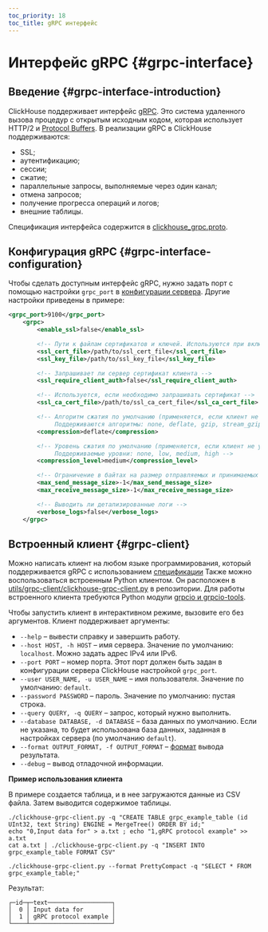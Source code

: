 ```yaml
---
toc_priority: 18
toc_title: gRPC интерфейс
---
```


# Интерфейс gRPC {#grpc-interface}

## Введение {#grpc-interface-introduction}

ClickHouse поддерживает интерфейс [gRPC](https://grpc.io/). Это система удаленного вызова процедур с открытым исходным кодом, которая использует HTTP/2 и [Protocol Buffers](https://ru.wikipedia.org/wiki/Protocol_Buffers). В реализации gRPC в ClickHouse поддерживаются:

-   SSL; 
-   аутентификацию; 
-   сессии; 
-   сжатие; 
-   параллельные запросы, выполняемые через один канал; 
-   отмена запросов; 
-   получение прогресса операций и логов; 
-   внешние таблицы.

Спецификация интерфейса содержится в [clickhouse_grpc.proto](https://github.com/ClickHouse/ClickHouse/blob/master/src/Server/grpc_protos/clickhouse_grpc.proto).

## Конфигурация gRPC {#grpc-interface-configuration}

Чтобы сделать доступным интерфейс gRPC, нужно задать порт с помощью настройки `grpc_port` в [конфигурации сервера](../operations/configuration-files.md). Другие настройки приведены в примере:

```xml
<grpc_port>9100</grpc_port>
    <grpc>
        <enable_ssl>false</enable_ssl>

        <!-- Пути к файлам сертификатов и ключей. Используются при включенном SSL -->
        <ssl_cert_file>/path/to/ssl_cert_file</ssl_cert_file>
        <ssl_key_file>/path/to/ssl_key_file</ssl_key_file>

        <!-- Запрашивает ли сервер сертификат клиента -->
        <ssl_require_client_auth>false</ssl_require_client_auth>

        <!-- Используется, если необходимо запрашивать сертификат -->
        <ssl_ca_cert_file>/path/to/ssl_ca_cert_file</ssl_ca_cert_file>

        <!-- Алгоритм сжатия по умолчанию (применяется, если клиент не указывает алгоритм, см. result_compression в QueryInfo).
             Поддерживаются алгоритмы: none, deflate, gzip, stream_gzip -->
        <compression>deflate</compression>

        <!-- Уровень сжатия по умолчанию (применяется, если клиент не указывает уровень сжатия, см. result_compression в QueryInfo).
             Поддерживаемые уровни: none, low, medium, high -->
        <compression_level>medium</compression_level>

        <!-- Ограничение в байтах на размер отправляемых и принимаемых сообщений. -1 означает отсутствие ограничения -->
        <max_send_message_size>-1</max_send_message_size>
        <max_receive_message_size>-1</max_receive_message_size>

        <!-- Выводить ли детализированные логи -->
        <verbose_logs>false</verbose_logs>
    </grpc>
```

## Встроенный клиент {#grpc-client}

Можно написать клиент на любом языке программирования, который поддерживается gRPC с использованием [спецификации](https://github.com/ClickHouse/ClickHouse/blob/master/src/Server/grpc_protos/clickhouse_grpc.proto)
Также можно воспользоваться встроенным Python клиентом. Он расположен в [utils/grpc-client/clickhouse-grpc-client.py](https://github.com/ClickHouse/ClickHouse/blob/master/utils/grpc-client/clickhouse-grpc-client.py) в репозитории. Для работы встроенного клиента требуются Python модули [grpcio и grpcio-tools](https://grpc.io/docs/languages/python/quickstart). 

Чтобы запустить клиент в интерактивном режиме, вызовите его без аргументов. Клиент поддерживает аргументы:

-   `--help` – вывести справку и завершить работу.
-   `--host HOST, -h HOST` – имя сервера. Значение по умолчанию: `localhost`. Можно задать адрес IPv4 или IPv6.
-   `--port PORT` – номер порта. Этот порт должен быть задан в конфигурации сервера ClickHouse настройкой `grpc_port`.
-   `--user USER_NAME, -u USER_NAME` – имя пользователя. Значение по умолчанию: `default`.
-   `--password PASSWORD` – пароль. Значение по умолчанию: пустая строка.
-   `--query QUERY, -q QUERY` – запрос, который нужно выполнить.
-   `--database DATABASE, -d DATABASE` – база данных по умолчанию. Если не указана, то будет использована база данных, заданная в настройках сервера (по умолчанию `default`).
-   `--format OUTPUT_FORMAT, -f OUTPUT_FORMAT` – [формат](formats.md) вывода результата.
-   `--debug` – вывод отладочной информации.

**Пример использования клиента**

В примере создается таблица, и в нее загружаются данные из CSV файла. Затем выводится содержимое таблицы.

``` text
./clickhouse-grpc-client.py -q "CREATE TABLE grpc_example_table (id UInt32, text String) ENGINE = MergeTree() ORDER BY id;"
echo "0,Input data for" > a.txt ; echo "1,gRPC protocol example" >> a.txt
cat a.txt | ./clickhouse-grpc-client.py -q "INSERT INTO grpc_example_table FORMAT CSV"

./clickhouse-grpc-client.py --format PrettyCompact -q "SELECT * FROM grpc_example_table;"
```

Результат:

``` text
┌─id─┬─text──────────────────┐
│  0 │ Input data for        │
│  1 │ gRPC protocol example │
└────┴───────────────────────┘
```
